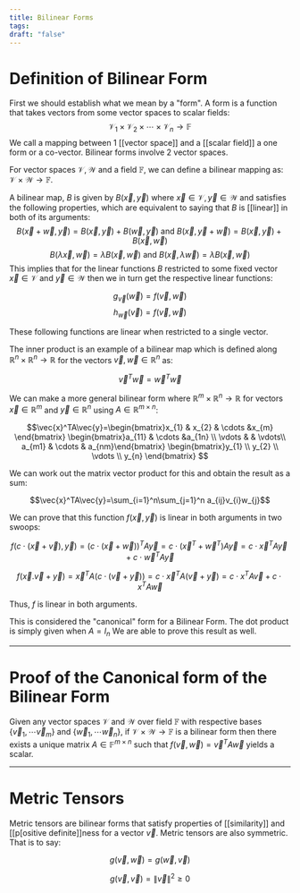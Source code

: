 ```yaml
---
title: Bilinear Forms
tags: 
draft: "false"
---
```

# Definition of Bilinear Form 

First we should establish what we mean by a "form". A form is a function that takes vectors from some vector spaces to scalar fields:
$$\mathcal{V}_{1}\times\mathcal{V}_{2} \times \cdots \times \mathcal{V}_{n} \rightarrow \mathbb{F}$$
We call a mapping between 1 [[vector space]] and a [[scalar field]] a one form or a co-vector. Bilinear forms involve 2 vector spaces.

For vector spaces $\mathcal{V},\mathcal{W}$ and a field $\mathbb{F}$, we can define a bilinear mapping as: $\mathcal{V} \times \mathcal{W} \rightarrow \mathbb{F}$. 

A bilinear map, $B$ is given by $B(\vec{x},\vec{y})$ where $\vec{x} \in \mathcal{V},\vec{y} \in \mathcal{W}$ and satisfies the following properties, which are equivalent to saying that $B$ is [[linear]] in both of its arguments:
$$B(\vec{x}+\vec{w},\vec{y})=B(\vec{x},\vec{y})+B(\vec{w},\vec{y}) \text{ and } B(\vec{x},\vec{y} + \vec{w})= B(\vec{x},\vec{y}) + B(\vec{x},\vec{w})$$$$B(\lambda \vec{x},\vec{w})=\lambda B(\vec{x},\vec{w}) \text{ and }B(\vec{x},\lambda\vec{w})=\lambda B( \vec{x},\vec{w})$$
This implies that for the linear functions $B$ restricted to some fixed vector $\vec{x} \in \mathcal{V}$ and $\vec{y} \in \mathcal{W}$ then we in turn get the respective linear functions: 

$$g_{\vec{v}}(\vec{w})=f(\vec{v},\vec{w})$$
$$h_{\vec{w}}(\vec{v})=f(\vec{v},\vec{w})$$

These following functions are linear when restricted to a single vector. 

The inner product is an example of a bilinear map which is defined along $\mathbb{R}^n \times \mathbb{R}^n \rightarrow \mathbb{R}$ for the vectors $\vec{v},\vec{w} \in \mathbb{R}^n$ as:

$$\vec{v}^T\vec{w}=\vec{w}^T\vec{w}$$

We can make a more general bilinear form where $\mathbb{R}^m \times \mathbb{R}^n \rightarrow \mathbb{R}$ for vectors $\vec{x} \in \mathbb{R}^m$ and $\vec{y} \in \mathbb{R}^n$ using $A \in \mathbb{R}^{m \times n}$:

$$\vec{x}^TA\vec{y}=\begin{bmatrix}x_{1} & x_{2} & \cdots &x_{m} \end{bmatrix}  \begin{bmatrix}a_{11}  & \cdots &a_{1n} \\ \vdots & & \vdots\\ 
a_{m1} & \cdots & a_{nm}\end{bmatrix} \begin{bmatrix}y_{1} \\ y_{2} \\ \vdots \\ y_{n} \end{bmatrix} $$

We can work out the matrix vector product for this and obtain the result as a sum:

$$\vec{x}^TA\vec{y}=\sum_{i=1}^n\sum_{j=1}^n a_{ij}v_{i}w_{j}$$

We can prove that this function $f(\vec{x},\vec{y})$ is linear in both arguments in two swoops:

$$f(c\cdot(\vec{x}+\vec{v}),\vec{y})=(c\cdot(\vec{x}+\vec{w}))^TA\vec{y}=c\cdot(\vec{x}^T+\vec{w}^T)A\vec{y}=c\cdot\vec{x}^TA\vec{y}+c\cdot\vec{w}^TA\vec{y}$$

$$f(\vec{x}.\vec{v}+\vec{y})=\vec{x}^TA(c\cdot(\vec{v}+\vec{y}))=c\cdot\vec{x}^TA(\vec{v}+\vec{y})=c\cdot x^TA\vec{v}+c\cdot x^TA\vec{w}$$

Thus, $f$ is linear in both arguments. 

This is considered the "canonical" form for a Bilinear Form. The dot product is simply given when $A=I_{n}$  We are able to prove this result as well.

---
# Proof of the Canonical form of the Bilinear Form

Given any vector spaces $\mathcal{V}$ and $\mathcal{W}$ over field $\mathbb{F}$ with respective bases $\{\vec{v}_{1}, \cdots \vec{v}_{m} \}$ and $\{\vec{w}_{1}, \cdots \vec{w}_{n} \}$, if $\mathcal{V} \times \mathcal{W} \rightarrow \mathbb{F}$ is a bilinear form then there exists a unique matrix $A \in \mathbb{F}^{m \times n}$ such that $f(\vec{v},\vec{w})=\vec{v}^TA\vec{w}$ yields a scalar. 

---
# Metric Tensors 

Metric tensors are bilinear forms that satisfy properties of [[similarity]] and [[p[ositive definite]]ness for a vector $\vec{v}$. Metric tensors are also symmetric. That is to say: 

$$g(\vec{v},\vec{w})=g(\vec{w},\vec{v})$$

$$g(\vec{v},\vec{v}) = \| \vec{v} \|^2 \geq 0$$